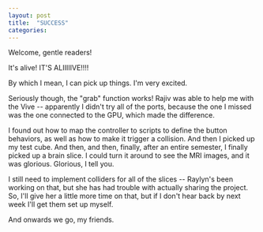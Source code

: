 ```yaml
---
layout: post
title:  "SUCCESS"
categories:
---
```

Welcome, gentle readers!

It's alive! IT'S ALIIIIIVE!!!!

By which I mean, I can pick up things. I'm very excited.

Seriously though, the "grab" function works! Rajiv was able to help me with the Vive -- apparently I didn't try all of the ports, because the one I missed was the one connected to the GPU, which made the difference.

I found out how to map the controller to scripts to define the button behaviors, as well as how to make it trigger a collision. And then I picked up my test cube. And then, and then, finally, after an entire semester, I finally picked up a brain slice. I could turn it around to see the MRI images, and it was glorious. Glorious, I tell you.

I still need to implement colliders for all of the slices -- Raylyn's been working on that, but she has had trouble with actually sharing the project. So, I'll give her a little more time on that, but if I don't hear back by next week I'll get them set up myself.

And onwards we go, my friends.
